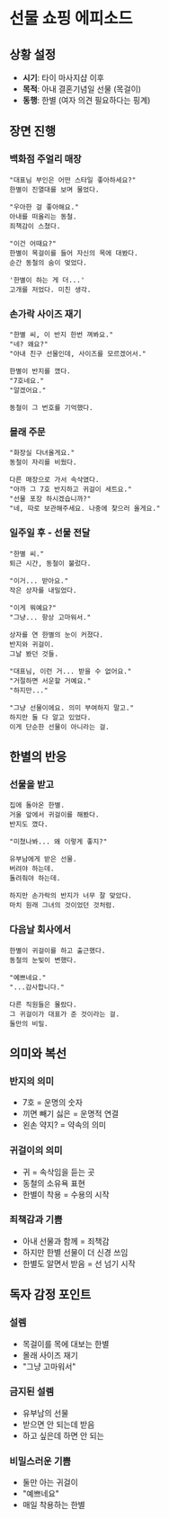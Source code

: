 # 선물 쇼핑 에피소드

## 상황 설정
- **시기**: 타이 마사지샵 이후
- **목적**: 아내 결혼기념일 선물 (목걸이)
- **동행**: 한별 (여자 의견 필요하다는 핑계)

## 장면 진행

### 백화점 주얼리 매장
```
"대표님 부인은 어떤 스타일 좋아하세요?"
한별이 진열대를 보며 물었다.

"우아한 걸 좋아해요."
아내를 떠올리는 동철.
죄책감이 스쳤다.

"이건 어때요?"
한별이 목걸이를 들어 자신의 목에 대봤다.
순간 동철의 숨이 멎었다.

'한별이 하는 게 더...'
고개를 저었다. 미친 생각.
```

### 손가락 사이즈 재기
```
"한별 씨, 이 반지 한번 껴봐요."
"네? 왜요?"
"아내 친구 선물인데, 사이즈를 모르겠어서."

한별이 반지를 꼈다.
"7호네요."
"알겠어요."

동철이 그 번호를 기억했다.
```

### 몰래 주문
```
"화장실 다녀올게요."
동철이 자리를 비웠다.

다른 매장으로 가서 속삭였다.
"아까 그 7호 반지하고 귀걸이 세트요."
"선물 포장 하시겠습니까?"
"네, 따로 보관해주세요. 나중에 찾으러 올게요."
```

### 일주일 후 - 선물 전달
```
"한별 씨."
퇴근 시간, 동철이 불렀다.

"이거... 받아요."
작은 상자를 내밀었다.

"이게 뭐예요?"
"그냥... 항상 고마워서."

상자를 연 한별의 눈이 커졌다.
반지와 귀걸이.
그날 봤던 것들.

"대표님, 이런 거... 받을 수 없어요."
"거절하면 서운할 거예요."
"하지만..."

"그냥 선물이에요. 의미 부여하지 말고."
하지만 둘 다 알고 있었다.
이게 단순한 선물이 아니라는 걸.
```

## 한별의 반응

### 선물을 받고
```
집에 돌아온 한별.
거울 앞에서 귀걸이를 해봤다.
반지도 꼈다.

"미쳤나봐... 왜 이렇게 좋지?"

유부남에게 받은 선물.
버려야 하는데.
돌려줘야 하는데.

하지만 손가락의 반지가 너무 잘 맞았다.
마치 원래 그녀의 것이었던 것처럼.
```

### 다음날 회사에서
```
한별이 귀걸이를 하고 출근했다.
동철의 눈빛이 변했다.

"예쁘네요."
"...감사합니다."

다른 직원들은 몰랐다.
그 귀걸이가 대표가 준 것이라는 걸.
둘만의 비밀.
```

## 의미와 복선

### 반지의 의미
- 7호 = 운명의 숫자
- 끼면 빼기 싫은 = 운명적 연결
- 왼손 약지? = 약속의 의미

### 귀걸이의 의미
- 귀 = 속삭임을 듣는 곳
- 동철의 소유욕 표현
- 한별이 착용 = 수용의 시작

### 죄책감과 기쁨
- 아내 선물과 함께 = 죄책감
- 하지만 한별 선물이 더 신경 쓰임
- 한별도 알면서 받음 = 선 넘기 시작

## 독자 감정 포인트

### 설렘
- 목걸이를 목에 대보는 한별
- 몰래 사이즈 재기
- "그냥 고마워서"

### 금지된 설렘
- 유부남의 선물
- 받으면 안 되는데 받음
- 하고 싶은데 하면 안 되는

### 비밀스러운 기쁨
- 둘만 아는 귀걸이
- "예쁘네요"
- 매일 착용하는 한별